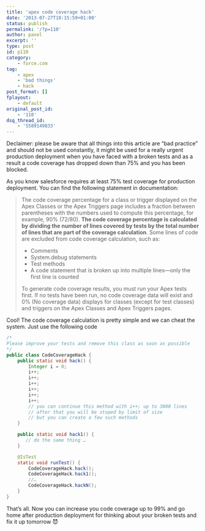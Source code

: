 ```yaml
---
title: 'apex code coverage hack'
date: '2013-07-27T18:15:59+01:00'
status: publish
permalink: '/?p=110'
author: pavel
excerpt: ''
type: post
id: p110
category:
    - force.com
tag:
    - apex
    - 'bad things'
    - hack
post_format: []
fplayout:
    - default
original_post_id:
    - '110'
dsq_thread_id:
    - '5589149833'
---
```

<ps2>
    Declaimer: please be aware that all things into this article are “bad practice” and should not be used constantly, it might be used for a really urgent production deployment when you have faced with a broken tests and as a result a code coverage has dropped down than 75% and you has been blocked.
</ps2>

As you know salesforce requires at least 75% test coverage for production deployment. You can find the following statement in documentation:

> The code coverage percentage for a class or trigger displayed on the Apex Classes or the Apex Triggers page includes a fraction between parentheses with the numbers used to compute this percentage, for example, 90% (72/80). **The code coverage percentage is calculated by dividing the number of lines covered by tests by the total number of lines that are part of the coverage calculation**. Some lines of code are excluded from code coverage calculation, such as:
>
> - Comments
> - System.debug statements
> - Test methods
> - A code statement that is broken up into multiple lines—only the first line is counted
>
> To generate code coverage results, you must run your Apex tests first. If no tests have been run, no code coverage data will exist and 0% (No coverage data) displays for classes (except for test classes) and triggers on the Apex Classes and Apex Triggers pages.

Cool! The code coverage calculation is pretty simple and we can cheat the system. Just use the following code

```java
/*
Please improve your tests and remove this class as soon as possible
*/
public class CodeCoverageHack {
    public static void hack() {
        Integer i = 0;
        i++;
        i++;
        i++;
        i++;
        i++;
        i++;
        // you can continue this method with i++; up to 3000 lines
        // after that you will be stoped by limit of size
        // but you can create a few such methods
    }

    public static void hack1() {
       // do the same thing …
    }

    @IsTest
    static void runTest() {
        CodeCoverageHack.hack();
        CodeCoverageHack.hack1();
        //…
        CodeCoverageHack.hackN();
    }
}

```

That’s all. Now you can increase you code coverage up to 99% and go home after production deployment for thinking about your broken tests and fix it up tomorrow 😈